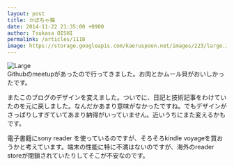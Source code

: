 ```yaml
---
layout: post
title: かぼちゃ猫
date: 2014-11-22 21:35:00 +0900
author: Tsukasa OISHI
permalink: /articles/1118
image: https://storage.googleapis.com/kaeruspoon.net/images/223/large.JPG?1416636208
---
```



![Large](https://storage.googleapis.com/kaeruspoon.net/images/223/large.JPG?1416636208)  
Githubのmeetupがあったので行ってきました。お肉とかムール貝がおいしかったです。  

またこのブログのデザインを変えました。ついでに、日記と技術記事をわけていたのを元に戻しました。なんだかあまり意味がなかったですね。でもデザインがさっぱりしすぎていてあまり納得がいっていません。近いうちにまた変えるかもです。  


電子書籍にsony reader を使っているのですが、そろそろkindle voyageを買おうかと考えています。端末の性能に特に不満はないのですが、海外のreader storeが閉鎖されていたりしてそこが不安なのです。  
